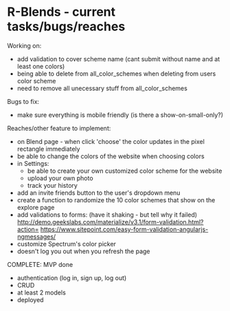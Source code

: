 # R-Blends - current tasks/bugs/reaches

Working on:
- add validation to cover scheme name (cant submit without name and at least one colors)
- being able to delete from all_color_schemes when deleting from users color scheme
- need to remove all unecessary stuff from all_color_schemes

Bugs to fix:
- make sure everything is mobile friendly (is there a show-on-small-only?)

Reaches/other feature to implement:
- on Blend page - when click 'choose' the color updates in the pixel rectangle immediately
- be able to change the colors of the website when choosing colors
- in Settings:
  - be able to create your own customized color scheme for the website
  - upload your own photo
  - track your history
- add an invite friends button to the user's dropdown menu
- create a function to randomize the 10 color schemes that show on the explore page
- add validations to forms: (have it shaking - but tell why it failed) http://demo.geekslabs.com/materialize/v3.1/form-validation.html?action=
https://www.sitepoint.com/easy-form-validation-angularjs-ngmessages/
- customize Spectrum's color picker
- doesn't log you out when you refresh the page

COMPLETE: MVP done
- authentication (log in, sign up, log out)
- CRUD
- at least 2 models
- deployed
